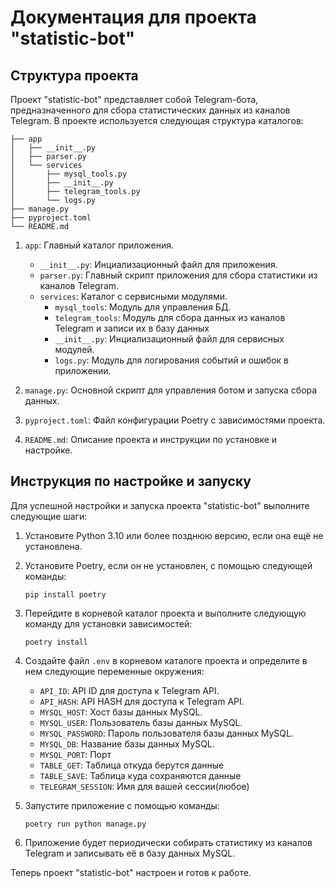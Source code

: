 # Документация для проекта "statistic-bot"

## Структура проекта

Проект "statistic-bot" представляет собой Telegram-бота, предназначенного для сбора статистических данных из каналов Telegram. В проекте используется следующая структура каталогов:

```
├── app
│   ├── __init__.py
│   ├── parser.py
│   └── services
│       ├── mysql_tools.py
│       ├── __init__.py
│       ├── telegram_tools.py
│       └── logs.py
├── manage.py
├── pyproject.toml
└── README.md
```

1. `app`: Главный каталог приложения.
   - `__init__.py`: Инциализационный файл для приложения.
   - `parser.py`: Главный скрипт приложения для сбора статистики из каналов Telegram.
   - `services`: Каталог с сервисными модулями.
     - `mysql_tools`: Модуль для управления БД.
     - `telegram_tools`: Модуль для сбора данных из каналов Telegram и записи их в базу данных
     - `__init__.py`: Инциализационный файл для сервисных модулей.
     - `logs.py`: Модуль для логирования событий и ошибок в приложении.

2. `manage.py`: Основной скрипт для управления ботом и запуска сбора данных.

3. `pyproject.toml`: Файл конфигурации Poetry с зависимостями проекта.

4. `README.md`: Описание проекта и инструкции по установке и настройке.



## Инструкция по настройке и запуску

Для успешной настройки и запуска проекта "statistic-bot" выполните следующие шаги:

1. Установите Python 3.10 или более позднюю версию, если она ещё не установлена.

2. Установите Poetry, если он не установлен, с помощью следующей команды:
   ```
   pip install poetry
   ```

3. Перейдите в корневой каталог проекта и выполните следующую команду для установки зависимостей:
   ```
   poetry install
   ```

4. Создайте файл `.env` в корневом каталоге проекта и определите в нем следующие переменные окружения:

   - `API_ID`: API ID для доступа к Telegram API.
   - `API_HASH`: API HASH для доступа к Telegram API.
   - `MYSQL_HOST`: Хост базы данных MySQL.
   - `MYSQL_USER`: Пользователь базы данных MySQL.
   - `MYSQL_PASSWORD`: Пароль пользователя базы данных MySQL.
   - `MYSQL_DB`: Название базы данных MySQL.
   - `MYSQL_PORT`: Порт
   - `TABLE_GET`: Таблица откуда берутся данные
   - `TABLE_SAVE`: Таблица куда сохраняются данные
   - `TELEGRAM_SESSION`: Имя для вашей сессии(любое)

5. Запустите приложение с помощью команды:
   ```
   poetry run python manage.py
   ```

6. Приложение будет периодически собирать статистику из каналов Telegram и записывать её в базу данных MySQL.

Теперь проект "statistic-bot" настроен и готов к работе.

